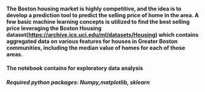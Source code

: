 #### The Boston housing market is highly competitive, and the idea is to develop a prediction tool to predict the selling price of home in the area. A few basic machine learning concepts is utilized to find the best selling price leveraging the Boston Housing dataset(https://archive.ics.uci.edu/ml/datasets/Housing) which contains aggregated data on various features for houses in Greater Boston communities, including the median value of homes for each of those areas.  

#### The notebook contains for exploratory data analysis

##### Required python packages: Numpy,matplotlib, sklearn
